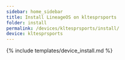 ```yaml
---
sidebar: home_sidebar
title: Install LineageOS on kltesprsports
folder: install
permalink: /devices/kltesprsports/install/
device: kltesprsports
---
```

{% include templates/device_install.md %}
